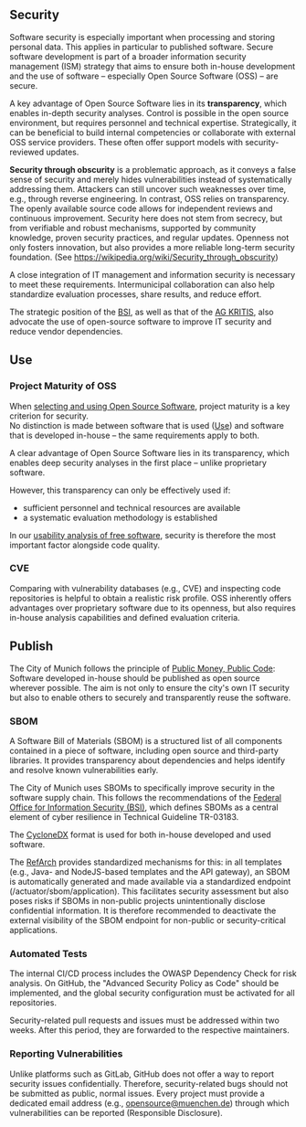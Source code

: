 ## Security

Software security is especially important when processing and storing personal data. This applies in particular to published software. Secure software development is part of a broader information security management (ISM) strategy that aims to ensure both in-house development and the use of software – especially Open Source Software (OSS) – are secure.

A key advantage of Open Source Software lies in its __transparency__, which enables in-depth security analyses. Control is possible in the open source environment, but requires personnel and technical expertise. Strategically, it can be beneficial to build internal competencies or collaborate with external OSS service providers. These often offer support models with security-reviewed updates.

**Security through obscurity** is a problematic approach, as it conveys a false sense of security and merely hides vulnerabilities instead of systematically addressing them. Attackers can still uncover such weaknesses over time, e.g., through reverse engineering. In contrast, OSS relies on transparency. The openly available source code allows for independent reviews and continuous improvement. Security here does not stem from secrecy, but from verifiable and robust mechanisms, supported by community knowledge, proven security practices, and regular updates. Openness not only fosters innovation, but also provides a more reliable long-term security foundation. (See https://wikipedia.org/wiki/Security_through_obscurity)

A close integration of IT management and information security is necessary to meet these requirements. Intermunicipal collaboration can also help standardize evaluation processes, share results, and reduce effort.

The strategic position of the [BSI](https://www.bsi.bund.de/DE/Themen/Unternehmen-und-Organisationen/Informationen-und-Empfehlungen/Freie-Software/freie-software.html), as well as that of the [AG KRITIS](https://ag.kritis.info/politische-forderungen/#opensource), also advocate the use of open-source software to improve IT security and reduce vendor dependencies.

## Use

### Project Maturity of OSS

When [selecting and using Open Source Software](https://opensource.muenchen.de/de/usability-analysis.html), project maturity is a key criterion for security.  
No distinction is made between software that is used ([Use](use.md)) and software that is developed in-house – the same requirements apply to both.

A clear advantage of Open Source Software lies in its transparency, which enables deep security analyses in the first place – unlike proprietary software.

However, this transparency can only be effectively used if:

- sufficient personnel and technical resources are available
- a systematic evaluation methodology is established

In our [usability analysis of free software](usability-analysis#security), security is therefore the most important factor alongside code quality.

### CVE

Comparing with vulnerability databases (e.g., CVE) and inspecting code repositories is helpful to obtain a realistic risk profile. OSS inherently offers advantages over proprietary software due to its openness, but also requires in-house analysis capabilities and defined evaluation criteria.

## Publish

The City of Munich follows the principle of [Public Money, Public Code](./publish.md): Software developed in-house should be published as open source wherever possible. The aim is not only to ensure the city's own IT security but also to enable others to securely and transparently reuse the software.

### SBOM

A Software Bill of Materials (SBOM) is a structured list of all components contained in a piece of software, including open source and third-party libraries. It provides transparency about dependencies and helps identify and resolve known vulnerabilities early.

The City of Munich uses SBOMs to specifically improve security in the software supply chain. This follows the recommendations of the [Federal Office for Information Security (BSI)](https://www.bsi.bund.de/DE/Service-Navi/Presse/Alle-Meldungen-News/Meldungen/TR-03183-2-SBOM-Anforderungen.html), which defines SBOMs as a central element of cyber resilience in Technical Guideline TR-03183.

The [CycloneDX](https://cyclonedx.org/) format is used for both in-house developed and used software.

The [RefArch](https://refarch.oss.muenchen.de/cross-cutting-concepts/security.html) provides standardized mechanisms for this: in all templates (e.g., Java- and NodeJS-based templates and the API gateway), an SBOM is automatically generated and made available via a standardized endpoint (/actuator/sbom/application). This facilitates security assessment but also poses risks if SBOMs in non-public projects unintentionally disclose confidential information. It is therefore recommended to deactivate the external visibility of the SBOM endpoint for non-public or security-critical applications.

### Automated Tests

The internal CI/CD process includes the OWASP Dependency Check for risk analysis. On GitHub, the "Advanced Security Policy as Code" should be implemented, and the global security configuration must be activated for all repositories.

Security-related pull requests and issues must be addressed within two weeks. After this period, they are forwarded to the respective maintainers.

### Reporting Vulnerabilities

Unlike platforms such as GitLab, GitHub does not offer a way to report security issues confidentially. Therefore, security-related bugs should not be submitted as public, normal issues. Every project must provide a dedicated email address (e.g., [opensource@muenchen.de](mailto:opensource@muenchen.de)) through which vulnerabilities can be reported (Responsible Disclosure).
